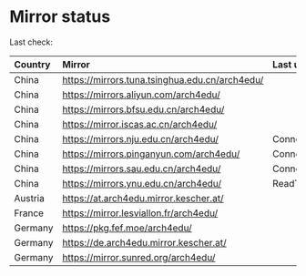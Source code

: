 <script src="./time.js"></script>
# Mirror status
Last check: <script type="text/javascript">localize(1675494986.6027362);</script>

|Country|Mirror|Last update|
|:------|:-----|:----------|
|China|https://mirrors.tuna.tsinghua.edu.cn/arch4edu/|<script type="text/javascript">localize(1675449242);</script>|
|China|https://mirrors.aliyun.com/arch4edu/|<script type="text/javascript">localize(1675449242);</script>|
|China|https://mirrors.bfsu.edu.cn/arch4edu/|<script type="text/javascript">localize(1675449242);</script>|
|China|https://mirror.iscas.ac.cn/arch4edu/|<script type="text/javascript">localize(1675449242);</script>|
|China|https://mirrors.nju.edu.cn/arch4edu/|ConnectTimeout|
|China|https://mirrors.pinganyun.com/arch4edu/|ConnectionError|
|China|https://mirrors.sau.edu.cn/arch4edu/|ConnectionError|
|China|https://mirrors.ynu.edu.cn/arch4edu/|ReadTimeout|
|Austria|https://at.arch4edu.mirror.kescher.at/|<script type="text/javascript">localize(1675449242);</script>|
|France|https://mirror.lesviallon.fr/arch4edu/|<script type="text/javascript">localize(1674153500);</script>|
|Germany|https://pkg.fef.moe/arch4edu/|<script type="text/javascript">localize(1675449242);</script>|
|Germany|https://de.arch4edu.mirror.kescher.at/|<script type="text/javascript">localize(1675449242);</script>|
|Germany|https://mirror.sunred.org/arch4edu/|<script type="text/javascript">localize(1675449242);</script>|

<script src="./tablefilter/tablefilter.js"></script>
<script src="./table.js"></script>